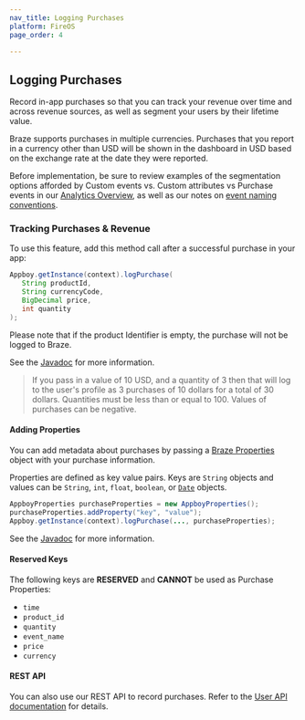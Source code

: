 ```yaml
---
nav_title: Logging Purchases
platform: FireOS
page_order: 4

---
```

## Logging Purchases

Record in-app purchases so that you can track your revenue over time and across revenue sources, as well as segment your users by their lifetime value.

Braze supports purchases in multiple currencies. Purchases that you report in a currency other than USD will be shown in the dashboard in USD based on the exchange rate at the date they were reported.

Before implementation, be sure to review examples of the segmentation options afforded by Custom events vs. Custom attributes vs Purchase events in our [Analytics Overview][3], as well as our notes on [event naming conventions]({{site.baseurl}}/user_guide/data_and_analytics/custom_data/event_naming_conventions/).

### Tracking Purchases & Revenue

To use this feature, add this method call after a successful purchase in your app:

```java
Appboy.getInstance(context).logPurchase(
   String productId,
   String currencyCode,
   BigDecimal price,
   int quantity
);
```
Please note that if the product Identifier is empty, the purchase will not be logged to Braze.

See the [Javadoc][8] for more information.

>  If you pass in a value of 10 USD, and a quantity of 3 then that will log to the user's profile as 3 purchases of 10 dollars for a total of 30 dollars. Quantities must be less than or equal to 100. Values of purchases can be negative.

#### Adding Properties

You can add metadata about purchases by passing a [Braze Properties][4] object with your purchase information.

Properties are defined as key value pairs.  Keys are `String` objects and values can be `String`, `int`, `float`, `boolean`, or [`Date`][5] objects.

```java
AppboyProperties purchaseProperties = new AppboyProperties();
purchaseProperties.addProperty("key", "value");
Appboy.getInstance(context).logPurchase(..., purchaseProperties);
```

See the [Javadoc][6] for more information.

#### Reserved Keys

The following keys are __RESERVED__ and __CANNOT__ be used as Purchase Properties:

- `time`
- `product_id`
- `quantity`
- `event_name`
- `price`
- `currency`

#### REST API

You can also use our REST API to record purchases. Refer to the [User API documentation][1] for details.

[1]: {{site.baseurl}}/developer_guide/rest_api/user_data/#user-data
[3]: {{site.baseurl}}/developer_guide/platform_wide/analytics_overview/#user-data-collection
[4]: https://appboy.github.io/appboy-android-sdk/javadocs/com/appboy/models/outgoing/AppboyProperties.html
[5]: http://developer.android.com/reference/java/util/Date.html
[6]: https://appboy.github.io/appboy-android-sdk/javadocs/com/appboy/Appboy.html#logPurchase(java.lang.String,%20java.lang.String,%20java.math.BigDecimal,%20int,%20com.appboy.models.outgoing.AppboyProperties)
[7]: https://github.com/Appboy/android-sdk/blob/develop/droidboy/src/main/java/com/appboy/sample/MainFragment.java
[8]: https://appboy.github.io/appboy-android-sdk/javadocs/com/appboy/Appboy.html#logPurchase(java.lang.String,%20java.lang.String,%20java.math.BigDecimal,%20int)
